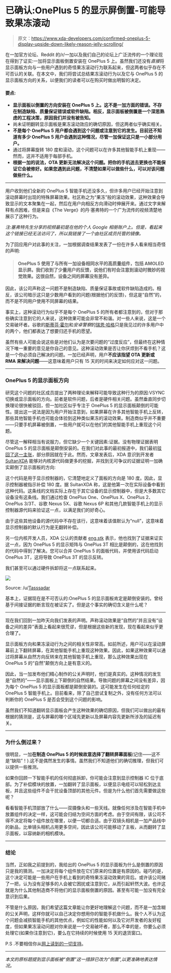 # 已确认:OnePlus 5 的显示屏倒置-可能导致果冻滚动

> 原文：<https://www.xda-developers.com/confirmed-oneplus-5-display-upside-down-likely-reason-jelly-scrolling/>

在一加官方论坛、Reddit 的/r/一加以及我们自己的论坛上广泛流传的一个理论现在得到了证实:一加将显示面板倒置安装在 OnePlus 5 上。虽然我们还没有*直接*将显示面板方向与一些用户遇到的奇怪果冻滚动行为联系起来，但这两者似乎存在不可否认的关联。在本文中，我们将尝试总结果冻滚动行为以及它与 OnePlus 5 的显示面板方向的关系，以便我们的读者可以在购买时做出明智的决定。

#### **要点:**

*   **显示面板以倒置的方向安装在 OnePlus 5 上。这不是一加方面的错误。不存在制造缺陷、质量保证错误或软件缺陷。相反，显示面板被倒置是一个深思熟虑的工程决策，原因我们并没有被告知。**
*   尚未证明翻转显示面板是果冻滚动效应的确切原因，但这两者似乎确实相关。
*   **不是每个 OnePlus 5 用户都会遇到这个问题或注意到它的发生。目前还不知道有多少 OnePlus 5 用户会遇到这种情况，尽管一加保证这只是一小部分用户。**
*   通过将屏幕旋转 180 度和滚动，这个问题可以在许多其他智能手机上重现——然而，这并不适用于每部手机。
*   **根据一加的说法，OTA 更新无法解决这个问题。把你的手机送去更换也不能保证它会被修好。如果您遇到此问题，不清楚如果可以做些什么，可以对该问题做些什么。**

* * *

用户收到他们全新的 OnePlus 5 智能手机还没多久，但许多用户已经开始注意到滚动屏幕时出现的特殊屏幕效果。社区称之为“果冻”般的滚动效果，这种效果会导致显示的文本聚集在一起，然后在用户向相反方向滑动时伸展开来。通过文字来解释有点困难，但是来自《The Verge》的丹·塞弗特的一个广为流传的视频清楚地展示了这种行为。

*注:塞弗特先生分享的视频最初是在他的个人 Google 相册账户上。但是，看起来这个链接已经无法访问了，所以我链接了一个由社区成员托管的镜像。*

为了回应用户对此事的关注，一加根据调查结果发表了一份在许多人看来相当奇怪的声明:

> #### OnePlus 5 使用了与所有一加设备相同水平的高质量组件，包括 AMOLED 显示屏。我们收到了少量用户的反馈，说他们有时会注意到滚动时微妙的视觉效果。这很自然，设备之间的屏幕没有差异。

因此，该公司声称这一问题不是制造缺陷、质量保证事故或软件缺陷造成的。相反，该公司暗示这只是少数用户看到的问题(根据他们的反馈)，但这是“自然”的，而不是不同用户使用不同屏幕的结果。

事实上，这种滚动行为似乎不是每个 OnePlus 5 的所有者都注意到的，但对于那些确实注意到它的人来说，这种效果可能会非常不和谐。对一些人来说，这是一个交易破坏者。谷歌的[斯蒂芬·霍尔](https://9to5google.com/2017/06/29/comment-hey-oneplus-that-natural-and-subtle-jelly-scrolling-on-the-oneplus-5-is-enough-to-keep-me-away/)和*安卓警察*的[瑞恩·哈格](http://www.androidpolice.com/2017/06/29/jelly-oneplus-acknowledges-scrolling-jelly-effect-oneplus-5-screen-says-normal/)只是我见过的许多用户中的两个，他们都表达了想要归还手机的愿望。

虽然有些人可能会说这些是对他们认为是次要问题的“过度反应”，但最终在这种情况下唯一重要的意见是你自己的意见。这种滚动效果是否让你厌烦到不看手机？这是一个你必须自己解决的问题。一加已经声明，用户**不应该指望 OTA 更新或 RMA 来解决问题**——这意味着用户只有 15 天的时间来决定如何应对这一问题。

* * *

### OnePlus 5 的显示面板方向

研究这个问题的社区成员提出了两种理论来解释可能导致这种行为的原因:VSYNC 切换或显示面板的方向。前者是软件问题，后者是硬件相关问题。虽然垂直同步切换理论很快被驳回，但一加社区似乎专注于 OnePlus 5 的显示面板颠倒的可能性。提出这一说法是因为用户开始注意到，如果屏幕在许多其他智能手机上反转，那些其他智能手机也可能会体验到这种类似果冻的滚动效果。制造商似乎并不重要——只要手机屏幕被倒置，一些用户就可以在他们的其他智能手机上重现这个问题。

尽管这一解释相当有说服力，但它缺少一个关键因素:证据。没有物理证据表明 OnePlus 5 的显示面板是颠倒安装的。在我们对此事的最初报道中，我们最初[驳回了这一主张](https://www.xda-developers.com/oneplus-is-aware-of-the-jelly-scrolling-effect-some-oneplus-5-owners-are-reporting/)，部分原因就在于此。然而，文章发表后，XDA 意识到开发者 [SultanXDA](https://forum.xda-developers.com/member.php?u=4800121) 能够对内核源代码做更多的挖掘，并找到无可争议的证据证明一加确实颠倒了显示面板的方向:

这个代码是用于显示控制器的，它清楚地定义了面板的方向是 180 度。因此，显示控制器被指示补偿 180 度。据 SultanXDA 称，这是他第一次在实际设备中看到这种代码。这条线的文档实际上存在于其它设备的显示控制器中，但是大多数其它设备没有这条线。我们通过检查 OnePlus One、OnePlus X、OnePlus 2、OnePlus 3/3T、谷歌 Nexus 5X、谷歌 Nexus 6P 和其他几款智能手机上的显示控制器源代码来验证这一点，以满足我们的好奇心。

由于这些其他设备的源代码中不存在该行，这意味着该值默认为“null”，这意味着显示控制器的默认行为是无翻转补偿。

另一位内核开发人员，XDA 公认的贡献者 [eng.stk](https://forum.xda-developers.com/member.php?u=3873953) 表示，他也找到了证据来证实这一点，因为 OnePlus 5 的显示矩阵与 OnePlus 3T 相比是颠倒的，这在他找到的代码中得到了解决。您可以合并 OnePlus 5 的面板代码，并使用该代码启动 OnePlus 3T，这将导致 OnePlus 3T 的显示反转。

我们甚至可以通过硬件拆卸将这一点联系起来。

 <picture>![](img/7134783e771faecc5c0b8545ac2520a5.png)</picture> 

Source: /u/[Tasssadar](https://www.reddit.com/user/Tasssadar)

基本上，证据现在是不可否认的:OnePlus 5 的显示面板肯定是颠倒安装的。曾经基于间接证据的断言现在被证实了。但是这个事实的确切含义是什么呢？

* * *

现在我们回到一加昨天向我们发表的声明。声称滚动效果是“自然的”并且没有“设备之间的差异”表面上看起来很荒谬，但是根据这些新的发现，现在看起来似乎更合理了。

显示面板方向和果冻滚动行为之间的相关性非常高。如前所述，用户可以在滚动屏幕前上下翻转屏幕，在其他智能手机上重现这种效果。因此，如果这种效果可以通过将屏幕从自然方向反转来在其他智能手机上重现，那么这种效果出现在 OnePlus 5 的“自然”颠倒方向上是有意义的。

因此，当一加发布他们精心制作的公关声明时，他们是真实的。这种情况的发生是“自然的”——显示面板上下颠倒的自然结果。导致问题的屏幕之间没有差异，因为每个 OnePlus 5 的显示面板都是颠倒安装的。这可能发生在任何给定的 OnePlus 5 智能手机上。目前看来，除了自己尝试复制之外，没有任何方法可以判断你的 OnePlus 5 是否会受到这个问题的影响。

虽然我们不知道翻转显示面板会产生这种效果的确切原因，但我们可以做出的最有根据的猜测是，这与屏幕的哪个区域先更新以及屏幕内容先更新所涉及的延迟有关。

* * *

### 为什么倒过来？

很明显，一加**在制造 OnePlus 5 的时候故意选择了翻转屏幕面板**(记住——这不是“缺陷”！).这不是偶然发生的事情。虽然我们不知道他们的确切推理，但我们可以提供一些推测。

如果你回顾一下智能手机的任何彻底拆卸，你可能会注意到显示控制器 IC 位于底部。为了补偿模块的放置，一加翻转了显示面板，以便显示电缆可以轻松到达主板，并且这些组件不会干扰设备顶部的其他元件。但是为什么他们首先需要做这些呢？

看看智能手机顶部放了什么——双摄像头和一些天线。就像任何涉及在智能手机中放置组件的决定一样，这可能会归结为空间方面的考虑。由于空间有限，该公司不得不决定将每个组件放在哪里，以便一切都合适。由于双镜头相机是一加产品线中的新品，比单镜头相机占用更多空间，因此该公司可能移动了主板，从而翻转了显示面板，以容纳新的相机模块。

* * *

### 结论

当然，正如我之前提到的，我给出的 OnePlus 5 的显示面板为什么是倒置的原因只是我的猜测。一加决定将每个组件放在它们原来的位置是有原因的。碰巧的是，这个决定可能是一些用户在手机上看到的奇特果冻滚动效果的背后。或许该公司赌了一把，认为没有足够多的人会被它困扰或注意到它，从而引起轩然大波。也许这就是为什么其他制造商不将他们的显示面板倒置的原因。甚至有可能一加没有完全意识到后果。

不管是什么原因，我们希望这篇文章能让你更好地理解这个问题，而不是一加含糊的公关声明，这样你就可以自己决定你想用你的智能手机做什么。我个人不认为这个问题会减损智能手机的其他优点，例如它的性能如何以及它对开发者的友好程度，但如果果冻滚动问题对你来说是一个交易破坏者，那么不幸的是，你要么必须处理它(如果你注意到它)，要么在它持续的时候使用 15 天的退货窗口。

P.S .不要相信你从[网上读到的一切支持](https://twitter.com/OnePlus_Support/status/880666443314057216)。

* * *

*本文的原标题提到显示面板被“倒置”这一措辞已改为“倒置”,以更准确地表达情况。*